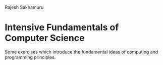 Rajesh Sakhamuru
# Intensive Fundamentals of Computer Science
Some exercises which introduce the fundamental ideas of computing and programming principles.
